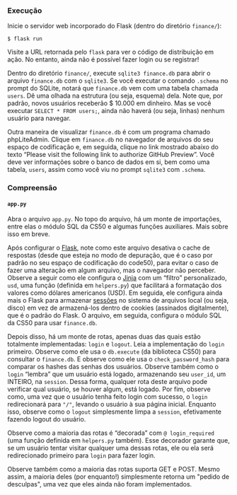 ### Execução

Inicie o servidor web incorporado do Flask (dentro do diretório `finance/`):

    $ flask run

Visite a URL retornada pelo `flask` para ver o código de distribuição em ação. No entanto, ainda não é possível fazer login ou se registrar!

Dentro do diretório `finance/`, execute `sqlite3 finance.db` para abrir o arquivo `finance.db` com o `sqlite3`. Se você executar o comando `.schema` no prompt do SQLite, notará que `finance.db` vem com uma tabela chamada `users`. Dê uma olhada na estrutura (ou seja, esquema) dela. Note que, por padrão, novos usuários receberão $ 10.000 em dinheiro. Mas se você executar `SELECT * FROM users;`, ainda não haverá (ou seja, linhas) nenhum usuário para navegar.

Outra maneira de visualizar `finance.db` é com um programa chamado phpLiteAdmin. Clique em `finance.db` no navegador de arquivos do seu espaço de codificação e, em seguida, clique no link mostrado abaixo do texto “Please visit the following link to authorize GitHub Preview”. Você deve ver informações sobre o banco de dados em si, bem como uma tabela, `users`, assim como você viu no prompt `sqlite3` com `.schema`.

### Compreensão

#### `app.py`

Abra o arquivo `app.py`. No topo do arquivo, há um monte de importações, entre elas o módulo SQL da CS50 e algumas funções auxiliares. Mais sobre isso em breve.

Após configurar o [Flask](https://flask.pocoo.org/), note como este arquivo desativa o cache de respostas (desde que esteja no modo de depuração, que é o caso por padrão no seu espaço de codificação do code50), para evitar o caso de fazer uma alteração em algum arquivo, mas o navegador não perceber. Observe a seguir como ele configura o [Jinja](https://jinja.pocoo.org/) com um “filtro” personalizado, `usd`, uma função (definida em `helpers.py`) que facilitará a formatação dos valores como dólares americanos (USD). Em seguida, ele configura ainda mais o Flask para armazenar [sessões](https://flask.palletsprojects.com/en/1.1.x/quickstart/#sessions) no sistema de arquivos local (ou seja, disco) em vez de armazená-los dentro de cookies (assinados digitalmente), que é o padrão do Flask. O arquivo, em seguida, configura o módulo SQL da CS50 para usar `finance.db`.

Depois disso, há um monte de rotas, apenas duas das quais estão totalmente implementadas: `login` e `logout`. Leia a implementação do `login` primeiro. Observe como ele usa o `db.execute` (da biblioteca CS50) para consultar o `finance.db`. E observe como ele usa o `check_password_hash` para comparar os hashes das senhas dos usuários. Observe também como o `login` “lembra” que um usuário está logado, armazenando seu `user_id`, um INTEIRO, na `session`. Dessa forma, qualquer rota deste arquivo pode verificar qual usuário, se houver algum, está logado. Por fim, observe como, uma vez que o usuário tenha feito login com sucesso, o `login` redirecionará para `"/"`, levando o usuário à sua página inicial. Enquanto isso, observe como o `logout` simplesmente limpa a `session`, efetivamente fazendo logout do usuário.

Observe como a maioria das rotas é “decorada” com `@ login_required` (uma função definida em `helpers.py` também). Esse decorador garante que, se um usuário tentar visitar qualquer uma dessas rotas, ele ou ela será redirecionado primeiro para `login` para fazer login.

Observe também como a maioria das rotas suporta GET e POST. Mesmo assim, a maioria deles (por enquanto!) simplesmente retorna um "pedido de desculpas", uma vez que eles ainda não foram implementados.